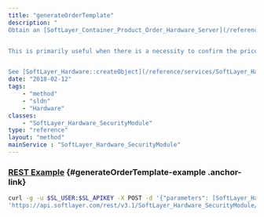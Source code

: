 ```yaml
---
title: "generateOrderTemplate"
description: "
Obtain an [SoftLayer_Container_Product_Order_Hardware_Server](/reference/datatypes/SoftLayer_Container_Product_Order_Hardware_Server) that can be sent to [SoftLayer_Product_Order::verifyOrder](/reference/services/SoftLayer_Product_Order/verifyOrder) or [SoftLayer_Product_Order::placeOrder](/reference/services/SoftLayer_Product_Order/placeOrder). 


This is primarily useful when there is a necessity to confirm the price which will be charged for an order. 


See [SoftLayer_Hardware::createObject](/reference/services/SoftLayer_Hardware/createObject) for specifics on the requirements of the template object parameter. "
date: "2018-02-12"
tags:
    - "method"
    - "sldn"
    - "Hardware"
classes:
    - "SoftLayer_Hardware_SecurityModule"
type: "reference"
layout: "method"
mainService : "SoftLayer_Hardware_SecurityModule"
---
```


### [REST Example](#generateOrderTemplate-example) <a href="/article/rest/"><i class="fas fa-question"></i></a> {#generateOrderTemplate-example .anchor-link} 
```bash
curl -g -u $SL_USER:$SL_APIKEY -X POST -d '{"parameters": [SoftLayer_Hardware]}' \
'https://api.softlayer.com/rest/v3.1/SoftLayer_Hardware_SecurityModule/generateOrderTemplate'
```

